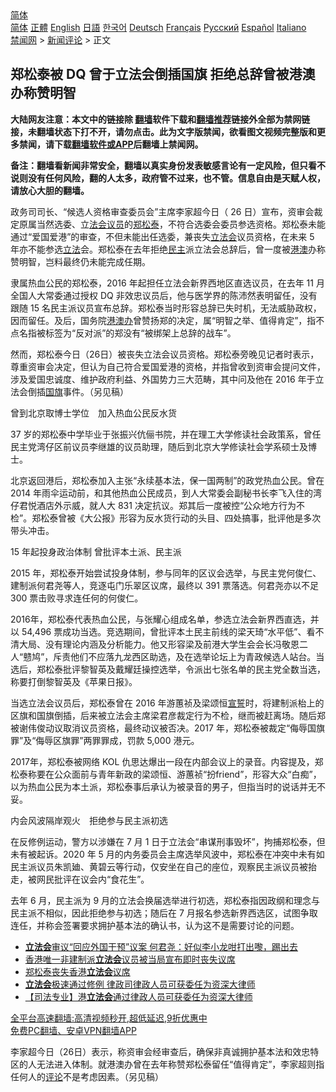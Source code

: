  <!-- 面包屑导航 --> <div class="breadcrumb"><!-- GTranslate: https://gtranslate.io/ -->  <div class="switcher notranslate">  <div class="selected">  <a href="#" onclick="return false;"> 简体</a>  </div>  <div class="option">  <a href="https://www.bannedbook.org" onclick="doGTranslate('zh-CN|zh-CN');jQuery('div.switcher div.selected a').html(jQuery(this).html());return false;" title="简体中文" class="nturl selected"> 简体</a>  <a href="https://www.bannedbook.org/zh-tw/" onclick="doGTranslate('zh-CN|zh-TW');jQuery('div.switcher div.selected a').html(jQuery(this).html());return false;" title="繁體中文" class="nturl"> 正體</a>  <a href="https://www.bannedbook.org/en/" onclick="doGTranslate('zh-CN|en');jQuery('div.switcher div.selected a').html(jQuery(this).html());return false;" title="English" class="nturl"> English</a>  <a href="https://www.bannedbook.org/ja/" onclick="doGTranslate('zh-CN|ja');jQuery('div.switcher div.selected a').html(jQuery(this).html());return false;" title="日本語" class="nturl"> 日語</a>  <a href="https://www.bannedbook.org/ko/" onclick="doGTranslate('zh-CN|ko');jQuery('div.switcher div.selected a').html(jQuery(this).html());return false;" title="한국어" class="nturl"> 한국어</a>  <a href="https://www.bannedbook.org/de/" onclick="doGTranslate('zh-CN|de');jQuery('div.switcher div.selected a').html(jQuery(this).html());return false;" title="Deutsch" class="nturl"> Deutsch</a>  <a href="https://www.bannedbook.org/fr/" onclick="doGTranslate('zh-CN|fr');jQuery('div.switcher div.selected a').html(jQuery(this).html());return false;" title="Français" class="nturl"> Français</a>  <a href="https://www.bannedbook.org/ru/" onclick="doGTranslate('zh-CN|ru');jQuery('div.switcher div.selected a').html(jQuery(this).html());return false;" title="Русский" class="nturl"> Русский</a>  <a href="https://www.bannedbook.org/es/" onclick="doGTranslate('zh-CN|es');jQuery('div.switcher div.selected a').html(jQuery(this).html());return false;" title="Español" class="nturl"> Español</a>  <a href="https://www.bannedbook.org/it/" onclick="doGTranslate('zh-CN|it');jQuery('div.switcher div.selected a').html(jQuery(this).html());return false;" title="Italiano" class="nturl"> Italiano</a>  </div>  </div>      <div class='breadcrumb-sub'><!-- Breadcrumb NavXT 6.3.0 --> <a href="https://www.bannedbook.org/" class="home">禁闻网</a> &gt; <a href="https://www.bannedbook.org/bnews/comments/" class="category">新闻评论</a> &gt; 正文</div></div><h2>郑松泰被 DQ 曾于立法会倒插国旗 拒绝总辞曾被港澳办称赞明智</h2> <p class="notice"><b>大陆网友注意：本文中的链接除 <a href="https://github.com/bannedbook/fanqiang" >翻墙</a>软件下载和<a href="https://github.com/killgcd/justmysocks/blob/master/README.md">翻墙推荐</a>链接外全部为禁网链接，未翻墙状态下打不开，请勿点击。此为文字版禁闻，欲看图文视频完整版和更多禁闻，请下载<a href="https://github.com/bannedbook/fanqiang">翻墙软件或APP</a>后翻墙上禁闻网。</p><p>备注：翻墙看新闻非常安全，翻墙以真实身份发表敏感言论有一定风险，但只看不说则没有任何风险，翻的人太多，政府管不过来，也不管。信息自由是天赋人权，请放心大胆的翻墙。</b></p>  <div class="entry">  <p>政务司司长、“候选人资格审查委员会”主席李家超今日（ 26 日）宣布，资审会裁定原属当然选委、立<a href="https://www.bannedbook.org/bnews/tag/%E6%B3%95%E4%BC%9A/" class="st_tag internal_tag" rel="tag" title="标签 法会 下的日志">法会</a><a href="https://www.bannedbook.org/bnews/tag/%e8%ae%ae%e5%91%98/" class="st_tag internal_tag" rel="tag" title="标签 议员 下的日志">议员</a>的<a href="https://www.bannedbook.org/bnews/tag/%e9%83%91%e6%9d%be%e6%b3%b0/" class="st_tag internal_tag" rel="tag" title="标签 郑松泰 下的日志">郑松泰</a>，不符合选委会委员参选资格。郑松泰未能通过“爱国爱港”的审查，不但未能出任选委，兼丧失<a href="https://www.bannedbook.org/bnews/tag/%e7%ab%8b%e6%b3%95%e4%bc%9a/" class="st_tag internal_tag" rel="tag" title="标签 立法会 下的日志">立法会</a>议员资格，在未来 5 年亦不能参选<a href="https://www.bannedbook.org/bnews/tag/%E7%AB%8B%E6%B3%95/" class="st_tag internal_tag" rel="tag" title="标签 立法 下的日志">立法</a>会。郑松泰在去年拒绝<a href="https://www.bannedbook.org/bnews/tag/%e6%b0%91%e4%b8%bb/" class="st_tag internal_tag" rel="tag" title="标签 民主 下的日志">民主</a>派立法会总辞后，曾一度被<a href="https://www.bannedbook.org/bnews/tag/%E6%B8%AF%E6%BE%B3/" class="st_tag internal_tag" rel="tag" title="标签 港澳 下的日志">港澳</a>办称赞明智，岂料最终仍未能完成任期。</p> <p>隶属热血公民的郑松泰，2016 年起担任立法会新界西地区直选议员，在去年 11 月全国人大常委通过授权 DQ 非效忠议员后，他与医学界的陈沛然表明留任，没有跟随 15 名民主派议员宣布总辞。郑松泰当时形容总辞已失时机，无法威胁政权，因而留任。及后，国务院<a href="https://www.bannedbook.org/bnews/tag/%e6%b8%af%e6%be%b3%e5%8a%9e/" class="st_tag internal_tag" rel="tag" title="标签 港澳办 下的日志">港澳办</a>曾赞扬郑的决定，属“明智之举、值得肯定”，指不点名指被标签为“反对派”的郑没有“被绑架上总辞的战车”。</p> <p>然而，郑松泰今日（26日）被丧失立法会议员资格。郑松泰旁晚见记者时表示，尊重资审会决定，但认为自己符合爱国爱港的资格，并指曾收到资审会提问文件，涉及爱国忠诚度、维护政府利益、外国势力三大范畴，其中问及他在 2016 年于立法会倒插<a href="https://www.bannedbook.org/bnews/tag/%E5%9B%BD%E6%97%97/" class="st_tag internal_tag" rel="tag" title="标签 国旗 下的日志">国旗</a>事件。（另见稿）</p> <p>曾到北京取博士学位　加入热血公民反水货</p>  <p>37 岁的郑松泰中学毕业于张振兴伉俪书院，并在理工大学修读社会政策系，曾任民主党湾仔区前议员李继雄的议员助理，随后到北京大学修读社会学系硕士及博士。</p> <p>北京返回港后，郑松泰加入主张“永续基本法，保一国两制”的政党热血公民。曾在 2014 年雨伞运动前，和其他热血公民成员，到人大常委会副秘书长李飞入住的湾仔君悦酒店外示威，就人大 831 决定抗议。郑其后一度被控“公众地方行为不检”。郑松泰曾被《大公报》形容为反水货行动的头目、四处搞事，批评他是多次带头冲击。</p> <p>15 年起投身政治体制 曾批评本土派、民主派</p> <p>2015 年，郑松泰开始尝试投身体制，参与同年的区议会选举，与民主党何俊仁、建制派何君尧等人，竞逐屯门乐翠区议席，最终以 391 票落选。何君尧亦以不足 300 票击败寻求连任何的何俊仁。</p>  <p>2016年，郑松泰代表热血公民，与张耀心组成名单，参选立法会新界西直选，并以 54,496 票成功当选。竞选期间，曾批评本土民主前线的梁天琦“水平低”、看不清大局、没有理论内涵及分析能力。他又形容梁及前港大学生会会长冯敬恩二人“戆鸠”，斥责他们不应落九龙西区助选，及在选举论坛上为青政候选人站台。当选后，郑松泰批评黎智英及戴耀廷操控选举，令派出七张名单的民主党全数当选，称要打倒黎智英及《苹果日报》。</p> <p>当选立法会议员后，郑松泰曾在 2016 年游蕙祯及梁颂恒<span class='wp_keywordlink'><a href="https://www.bannedbook.org/forum5/topic17.html" title="宣誓与预言" target="_blank">宣誓</a></span>时，将建制派枱上的区旗和国旗倒插，后来被立法会主席梁君彦裁定行为不检，继而被赶离场。随后郑被谢伟俊动议取消议员资格，最终动议被否决。2017 年，郑松泰被裁定“侮辱国旗罪”及“侮辱区旗罪”两罪罪成，罚款 5,000 港元。</p> <p>2017年，郑松泰被网络 KOL 仇思达爆出一段在内部会议上的录音。内容提及，郑松泰称要在公众面前与青年新政的梁颂恒、游蕙祯“扮friend”，形容大众“白痴”，以为热血公民为本土派，郑松泰事后承认为被录音的男子，但指当时的说话并无不妥。</p> <p>内会风波隔岸观火　拒绝参与民主派初选</p>  <p>在反修例运动，警方以涉嫌在 7 月 1 日于立法会“串谋刑事毁坏”，拘捕郑松泰，但未有被起诉。2020 年 5 月的内务委员会主席选举风波中，郑松泰在冲突中未有如民主派议员朱凯廸、黄碧云等行动，仅安坐在自己的座位，观察民主派议员被抬走，被网民批评在议会内“食花生”。</p> <p>去年 6 月，民主派为 9 月的立法会换届选举进行初选，郑松泰指因政纲和理念与民主派不相似，因此拒绝参与初选；随后在 7 月报名参选新界西选区，试图争取连任，并称会签署要求拥护基本法的确认书，认为这不是需要讨论的问题。</p> <ul class='op-related-articles' title='相关阅读'> <li><a href='https://www.bannedbook.org/bnews/comments/20210826/1613857.html' target='_blank'><b>立法会</b>审议“回应外国干预”议案 何君尧：好似李小龙咁打出嚟，踢出去</a></li> <li><a href='https://www.bannedbook.org/bnews/renquan/20210826/1613837.html' target='_blank'>香港唯一非建制派<b>立法会</b>议员被当局宣布即时丧失议席</a></li> <li><a href='https://www.bannedbook.org/bnews/baitai/20210826/1613785.html' target='_blank'>郑松泰丧失香港<b>立法会</b>议席</a></li> <li><a href='https://www.bannedbook.org/bnews/comments/20210825/1613068.html' target='_blank'><b>立法会</b>极速通过修例 律政司律政人员可获委任为资深大律师</a></li> <li><a href='https://www.bannedbook.org/bnews/headline/20210825/1613010.html' target='_blank'>【司法专业】港<b>立法会</b>通过律政人员可获委任为资深大律师</a></li> </ul> <p class="texttj"> <a href="https://github.com/bannedbook/fanqiang/wiki/V2ray%E6%9C%BA%E5%9C%BA" target="_blank">全平台高速翻墙:高清视频秒开,超低延迟,9折优惠中</a><br/> <a href="https://github.com/bannedbook/fanqiang/wiki/%E7%A6%81%E9%97%BB%E7%BD%91%E5%AE%89%E5%8D%93%E7%BF%BB%E5%A2%99%E6%96%B0%E9%97%BBAPP" target="_blank">免费PC翻墙、安卓VPN翻墙APP</a></p><p>李家超今日（26日）表示，称资审会经审查后，确保非真诚拥护基本法和效忠特区的人无法进入体制。就港澳办曾在去年称赞郑松泰留任“值得肯定”，李家超则指任何人的<span class='wp_keywordlink_affiliate'><a href="https://www.bannedbook.org/bnews/comments/" title="新闻评论" target="_blank">评论</a></span>不是考虑因素。（另见稿）</p> <a name='sharetosocial'></a>  <div style="margin-bottom:5px;padding-bottom:5px;clear:both"> <div id="archive-pix-1" class="banner-ads"> <!-- AuctionX Display platform tag START --> <div id="26318x728x90x621x_ADSLOT2" clicktrack="%%CLICK_URL_ESC%%"></div> <!-- AuctionX Display platform tag END --> </div> <div id="archive-pix-2" class="banner-ads"> <!-- AuctionX Display platform tag START --> <div id="26315x300x250x621x_ADSLOT2" clicktrack="%%CLICK_URL_ESC%%"></div> <!-- AuctionX Display platform tag END --> </div> </div>  <div id="archive-pix-1" class="banner-ads"> <!-- AuctionX Display platform tag START --> <div id="26318x728x90x621x_ADSLOT3" clicktrack="%%CLICK_URL_ESC%%"></div> <!-- AuctionX Display platform tag END --> </div> </div><!--END ENTRY--> 